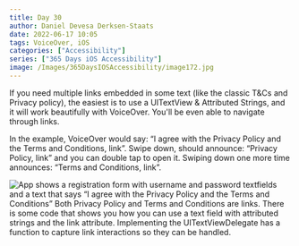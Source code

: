 ```yaml
---
title: Day 30
author: Daniel Devesa Derksen-Staats
date: 2022-06-17 10:05
tags: VoiceOver, iOS
categories: ["Accessibility"]
series: ["365 Days iOS Accessibility"]
image: /Images/365DaysIOSAccessibility/image172.jpg
---
```


If you need multiple links embedded in some text (like the classic T&amp;Cs and Privacy policy), the easiest is to use a UITextView &amp; Attributed Strings, and it will work beautifully with VoiceOver. You'll be even able to navigate through links.  

In the example, VoiceOver would say: “I agree with the Privacy Policy and the Terms and Conditions, link”. Swipe down, should announce: “Privacy Policy, link” and you can double tap to open it. Swiping down one more time announces: “Terms and Conditions, link”.

![App shows a registration form with username and password textfields and a text that says “I agree with the Privacy Policy and the Terms and Conditions” Both Privacy Policy and Terms and Conditions are links. There is some code that shows you how you can use a text field with attributed strings and the link attribute. Implementing the UITextViewDelegate has a function to capture link interactions so they can be handled.](/Images/365DaysIOSAccessibility/image172.jpg)



